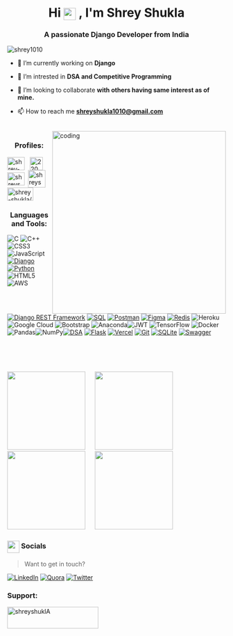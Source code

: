 <h1 align="center">Hi <img src="https://emojis.slackmojis.com/emojis/images/1579216111/7550/pikachu_wave.gif?1579216111" align="center" width="28" /> , I'm Shrey Shukla</h1>
<h3 align="center">A passionate Django Developer from India</h3>

<p align="left"> <img src="https://komarev.com/ghpvc/?username=shrey1010&label=Profile%20views&color=0e75b6&style=flat" alt="shrey1010" /> </p>

- 🔭 I’m currently working on **Django**

- 🔭 I’m intrested in  **DSA and Competitive Programming**

- 👯 I’m looking to collaborate **with others having same interest as of mine.**

- 📫 How to reach me **shreyshukla1010@gmail.com**
<br>
<img align="right" alt="coding" height ="420" width="400" src="https://media3.giphy.com/media/qgQUggAC3Pfv687qPC/200.webp?cid=ecf05e471qgdf8i7v5z0emqlyaq7jdyslhhk676xemwy9iwr&ep=v1_gifs_search&rid=200.webp&ct=g">
<h3 align="center">Profiles:</h3>
<p align="left">
<a href="https://www.linkedin.com/in/shrey-shukla-9a7473207/" target="blank"><img align="center" src="https://upload.wikimedia.org/wikipedia/commons/thumb/f/f8/LinkedIn_icon_circle.svg/800px-LinkedIn_icon_circle.svg.png" alt="shrey-shukla" height="30" width="40" /></a>&nbsp;&nbsp;
<a href="https://stackoverflow.com/users/22002737/shrey-shukla" target="blank"><img align="center" src="https://raw.githubusercontent.com/rahuldkjain/github-profile-readme-generator/master/src/images/icons/Social/stack-overflow.svg" alt="22002737/shrey-shukla" height="30" width="30" /></a>&nbsp;
<a href="https://www.leetcode.com/shreyshukla1010/" target="blank"><img align="center" src="https://raw.githubusercontent.com/rahuldkjain/github-profile-readme-generator/master/src/images/icons/Social/leet-code.svg" alt="shreyshukla1010/" height="30" width="40" /></a>&nbsp;
<a href="https://auth.geeksforgeeks.org/user/shreyshukla1010/practice" target="blank"><img align="center" src="https://raw.githubusercontent.com/rahuldkjain/github-profile-readme-generator/master/src/images/icons/Social/geeks-for-geeks.svg" alt="shreyshukla1010/practice" height="40" width="40" /></a>&nbsp;
<a href="https://www.codingninjas.com/codestudio/profile/43233162-cb76-4987-b0f9-d61ca099fa67" target="blank"><img align="center" src="https://asset.brandfetch.io/idQVGbrvGL/idFrWdCkB5.png?updated=1681732628908" alt="shrey-shukla/" height="30" width="60" /></a>&nbsp;
</p>

<h3 align="center">Languages and Tools:</h3>

![C](https://img.shields.io/badge/c-%2300599C.svg?style=for-the-badge&logo=c&logoColor=white) ![C++](https://img.shields.io/badge/c++-%2300599C.svg?style=for-the-badge&logo=c%2B%2B&logoColor=white) ![CSS3](https://img.shields.io/badge/css3-%231572B6.svg?style=for-the-badge&logo=css3&logoColor=white) ![JavaScript](https://img.shields.io/badge/javascript-%23323330.svg?style=for-the-badge&logo=javascript&logoColor=%23F7DF1E)[![Django](https://img.shields.io/badge/django-%23092E20.svg?style=for-the-badge&logo=django&logoColor=white)](https://www.djangoproject.com/)
[![Python](https://img.shields.io/badge/python-%233776AB.svg?style=for-the-badge&logo=python&logoColor=white)](https://www.python.org/) ![HTML5](https://img.shields.io/badge/html5-%23E34F26.svg?style=for-the-badge&logo=html5&logoColor=white) ![AWS](https://img.shields.io/badge/AWS-%23FF9900.svg?style=for-the-badge&logo=amazon-aws&logoColor=white)[![Django REST Framework](https://img.shields.io/badge/Django_REST_Framework-%23092E20.svg?style=for-the-badge&logo=django&logoColor=white)](https://www.django-rest-framework.org/)
[![SQL](https://img.shields.io/badge/SQL-%23003B57.svg?style=for-the-badge&logo=sqlite&logoColor=white)](https://en.wikipedia.org/wiki/SQL)
[![Postman](https://img.shields.io/badge/Postman-%23FF6C37.svg?style=for-the-badge&logo=postman&logoColor=white)](https://www.postman.com/)
[![Figma](https://img.shields.io/badge/Figma-%23F24E1E.svg?style=for-the-badge&logo=figma&logoColor=white)](https://www.figma.com/)
[![Redis](https://img.shields.io/badge/Redis-%23DC382D.svg?style=for-the-badge&logo=redis&logoColor=white)](https://redis.io/) ![Heroku](https://img.shields.io/badge/heroku-%23430098.svg?style=for-the-badge&logo=heroku&logoColor=white) ![Google Cloud](https://img.shields.io/badge/Google%20Cloud-%234285F4.svg?style=for-the-badge&logo=google-cloud&logoColor=white) ![Bootstrap](https://img.shields.io/badge/bootstrap-%23563D7C.svg?style=for-the-badge&logo=bootstrap&logoColor=white) ![Anaconda](https://img.shields.io/badge/Anaconda-%2344A833.svg?style=for-the-badge&logo=anaconda&logoColor=white)![JWT](https://img.shields.io/badge/JWT-black?style=for-the-badge&logo=JSON%20web%20tokens) ![TensorFlow](https://img.shields.io/badge/TensorFlow-%23FF6F00.svg?style=for-the-badge&logo=TensorFlow&logoColor=white) ![Docker](https://img.shields.io/badge/docker-%230db7ed.svg?style=for-the-badge&logo=docker&logoColor=white)  ![Pandas](https://img.shields.io/badge/pandas-%23150458.svg?style=for-the-badge&logo=pandas&logoColor=white)![NumPy](https://img.shields.io/badge/numpy-%23013243.svg?style=for-the-badge&logo=numpy&logoColor=white)[![DSA](https://img.shields.io/badge/Data_Structures_and_Algorithms-%2300758F.svg?style=for-the-badge)](https://en.wikipedia.org/wiki/Data_structure)
[![Flask](https://img.shields.io/badge/Flask-%23000000.svg?style=for-the-badge&logo=flask&logoColor=white)](https://flask.palletsprojects.com/)
[![Vercel](https://img.shields.io/badge/Vercel-%23000000.svg?style=for-the-badge&logo=vercel&logoColor=white)](https://vercel.com/)
[![Git](https://img.shields.io/badge/Git-%23F05032.svg?style=for-the-badge&logo=git&logoColor=white)](https://git-scm.com/)
[![SQLite](https://img.shields.io/badge/SQLite-%23003B57.svg?style=for-the-badge&logo=sqlite&logoColor=white)](https://www.sqlite.org/)
[![Swagger](https://img.shields.io/badge/Swagger-%2385EA2D.svg?style=for-the-badge&logo=swagger&logoColor=white)](https://swagger.io/)
<br><br>


<br><br><br>
<img height="180em" src="https://github-readme-stats.vercel.app/api?username=shrey1010&show_icons=true&hide_border=true&&count_private=true&include_all_commits=true&theme=gruvbox" /> &emsp; <img height="180em" src="https://github-readme-stats.vercel.app/api/top-langs/?username=shrey1010&layout=compact&show_icons=true&theme=gruvbox" />
<br>
<img height="180em" src="https://github-readme-streak-stats.herokuapp.com/?user=shrey1010&theme=radical" /> &emsp; <img height="180em" src="https://leetcard.jacoblin.cool/shreyshukla1010?theme=unicorn&font=Akshar" />
<br>

<H3><img src="https://emojis.slackmojis.com/emojis/images/1579216111/7550/pikachu_wave.gif?1579216111" align="center" width="28" /> Socials </H3>

> Want to get in touch?

[![LinkedIn](https://img.shields.io/badge/LinkedIn-%230077B5.svg?logo=linkedin&logoColor=white)](https://www.linkedin.com/in/shrey-shukla-9a7473207/)
[![Quora](https://img.shields.io/badge/Quora-%23B92B27.svg?logo=Quora&logoColor=white)](https://www.quora.com/profile/Shrey-Shukla-39) 
[![Twitter](https://img.shields.io/badge/Twitter-1DA1F2?logo=twitter&logoColor=white)](https://twitter.com/shreyshukla)


<h3 align="left">Support:</h3>
<p><a href="https://www.buymeacoffee.com/shreyshuklA"> <img align="left" src="https://cdn.buymeacoffee.com/buttons/v2/default-yellow.png" height="50" width="210" alt="shreyshuklA" /></a></p><br><br>

